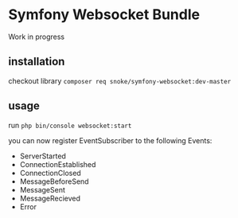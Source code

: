 # Symfony Websocket Bundle
Work in progress

## installation

checkout library `composer req snoke/symfony-websocket:dev-master`

## usage

run `php bin/console websocket:start`

you can now register EventSubscriber to the following Events:
- ServerStarted
- ConnectionEstablished
- ConnectionClosed
- MessageBeforeSend
- MessageSent
- MessageRecieved
- Error
